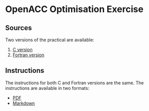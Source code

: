 # OpenACC Optimisation Exercise

## Sources

Two versions of the practical are available:

1. [C version](src_c)
2. [Fortran version](src_fortran)

## Instructions

The instructions for both C and Fortran versions are the same.
The instructions are available in two formats:

* [PDF](openacc-reconstruct.pdf)
* [Markdown](openacc-reconstruct.md)
